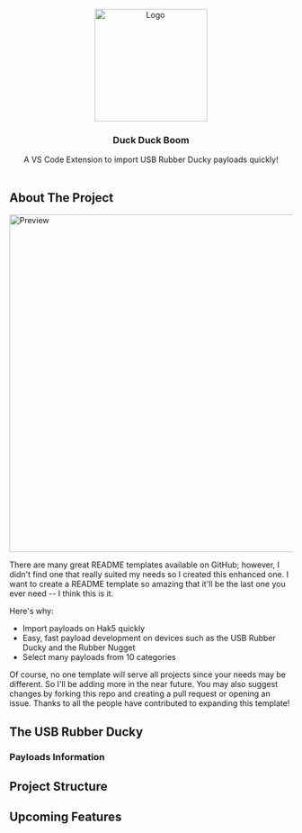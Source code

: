 <div id="top"></div>
<br />
<div align="center">
  <a href="https://github.com/othneildrew/Best-README-Template">
    <img src="https://github.com/angelina-tsuboi/duck-duck-boom/blob/main/media/logo.png" alt="Logo" width="200" height="200">
  </a>

  <h3 align="center">Duck Duck Boom</h3>

  <p align="center">
    A VS Code Extension to import USB Rubber Ducky payloads quickly!
    <br />
    <br />
  </p>
</div>

## About The Project

<img src="https://github.com/angelina-tsuboi/duck-duck-boom/blob/main/media/preview.gif" alt="Preview" width="800" height="600">

There are many great README templates available on GitHub; however, I didn't find one that really suited my needs so I created this enhanced one. I want to create a README template so amazing that it'll be the last one you ever need -- I think this is it.

Here's why:
* Import payloads on Hak5 quickly
* Easy, fast payload development on devices such as the USB Rubber Ducky and the Rubber Nugget
* Select many payloads from 10 categories

Of course, no one template will serve all projects since your needs may be different. So I'll be adding more in the near future. You may also suggest changes by forking this repo and creating a pull request or opening an issue. Thanks to all the people have contributed to expanding this template!


## The USB Rubber Ducky

### Payloads Information

## Project Structure

## Upcoming Features
